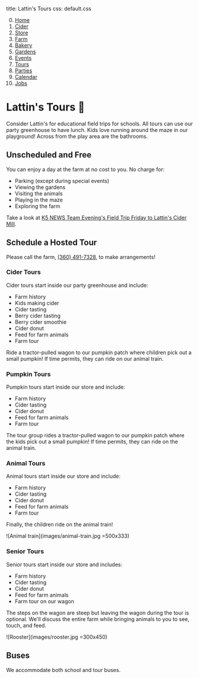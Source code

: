 title: Lattin's Tours
css: default.css

0. [Home](index.html)
1. [Cider](cider.html)
2. [Store](store.html)
3. [Farm](farm.html)
4. [Bakery](bakery.html)
5. [Gardens](gardens.html)
6. [Events](events.html)
7. [Tours](tours.html)
8. [Parties](parties.html)
9. [Calendar](calendar.html)
10. [Jobs](jobs.html)

# Lattin's Tours &#x1f973;

Consider Lattin's for educational field trips for schools.
All tours can use our party greenhouse to have lunch.
Kids love running around the maze in our playground!
Across from the play area are the bathrooms.

## Unscheduled and Free

You can enjoy a day at the farm at no cost to you. No charge for:

- Parking (except during special events)
- Viewing the gardens
- Visiting the animals
- Playing in the maze
- Exploring the farm

Take a look at [K5 NEWS Team Evening's Field Trip Friday to Lattin's Cider Mill](https://www.king5.com/video/entertainment/television/programs/evening/field-trip-friday-lattins-cider-mill/281-2364551).

## Schedule a Hosted Tour

Please call the farm, [(360) 491-7328](tel:+1-360-491-7328), to make arrangements!

### Cider Tours

Cider tours start inside our party greenhouse and include:

- Farm history
- Kids making cider
- Cider tasting
- Berry cider tasting
- Berry cider smoothie
- Cider donut
- Feed for farm animals
- Farm tour

Ride a tractor-pulled wagon to our pumpkin patch where children pick out a small pumpkin!
If time permits, they can ride on our animal train.

### Pumpkin Tours

Pumpkin tours start inside our store and include:

- Farm history
- Cider tasting
- Cider donut
- Feed for farm animals
- Farm tour

The tour group rides a tractor-pulled wagon to our pumpkin patch where the kids pick out a small pumpkin!
If time permits, they can ride on the animal train.

### Animal Tours

Animal tours start inside our store and include:

- Farm history
- Cider tasting
- Cider donut
- Feed for farm animals
- Farm tour

Finally, the children ride on the animal train!

![Animal train](images/animal-train.jpg =500x333)

### Senior Tours

Senior tours start inside our store and includes:

- Farm history
- Cider tasting
- Cider donut
- Feed for farm animals
- Farm tour on our wagon

The steps on the wagon are steep but leaving the wagon during the tour is optional.
We'll discuss the entire farm while bringing animals to you to see, touch, and feed.

![Rooster](images/rooster.jpg =300x450)

## Buses

We accommodate both school and tour buses.

